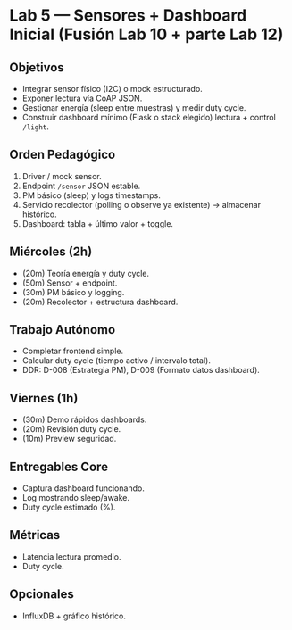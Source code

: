 # Lab 5 — Sensores + Dashboard Inicial (Fusión Lab 10 + parte Lab 12)

## Objetivos
- Integrar sensor físico (I2C) o mock estructurado.
- Exponer lectura vía CoAP JSON.
- Gestionar energía (sleep entre muestras) y medir duty cycle.
- Construir dashboard mínimo (Flask o stack elegido) lectura + control `/light`.

## Orden Pedagógico
1. Driver / mock sensor.
2. Endpoint `/sensor` JSON estable.
3. PM básico (sleep) y logs timestamps.
4. Servicio recolector (polling o observe ya existente) → almacenar histórico.
5. Dashboard: tabla + último valor + toggle.

## Miércoles (2h)
- (20m) Teoría energía y duty cycle.
- (50m) Sensor + endpoint.
- (30m) PM básico y logging.
- (20m) Recolector + estructura dashboard.

## Trabajo Autónomo
- Completar frontend simple.
- Calcular duty cycle (tiempo activo / intervalo total).
- DDR: D-008 (Estrategia PM), D-009 (Formato datos dashboard).

## Viernes (1h)
- (30m) Demo rápidos dashboards.
- (20m) Revisión duty cycle.
- (10m) Preview seguridad.

## Entregables Core
- Captura dashboard funcionando.
- Log mostrando sleep/awake.
- Duty cycle estimado (%).

## Métricas
- Latencia lectura promedio.
- Duty cycle.

## Opcionales
- InfluxDB + gráfico histórico.